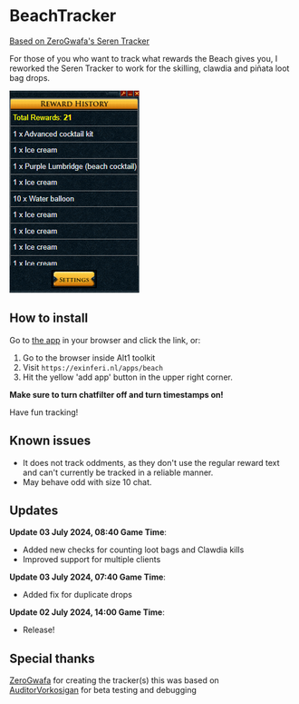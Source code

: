 # BeachTracker

[Based on ZeroGwafa's Seren Tracker](https://github.com/ZeroGwafa/SerenTracker/tree/master)

For those of you who want to track what rewards the Beach gives you, I reworked the Seren Tracker to work for the skilling, clawdia and piñata loot bag drops.

![example](/assets/example.png)

## How to install

Go to [the app](https://exinferi.nl/apps/beach) in your browser and click the link, or:

1. Go to the browser inside Alt1 toolkit
2. Visit `https://exinferi.nl/apps/beach`
3. Hit the yellow 'add app' button in the upper right corner.

**Make sure to turn chatfilter off and turn timestamps on!**

Have fun tracking!

## Known issues  

* It does not track oddments, as they don't use the regular reward text and can't currently be tracked in a reliable manner.
* May behave odd with size 10 chat.

## Updates

**Update 03 July 2024, 08:40 Game Time**:

* Added new checks for counting loot bags and Clawdia kills
* Improved support for multiple clients

**Update 03 July 2024, 07:40 Game Time**:

* Added fix for duplicate drops

**Update 02 July 2024, 14:00 Game Time**:

* Release!

## Special thanks

[ZeroGwafa](https://github.com/ZeroGwafa) for creating the tracker(s) this was based on  
[AuditorVorkosigan](https://github.com/AuditorVorkosigan) for beta testing and debugging
